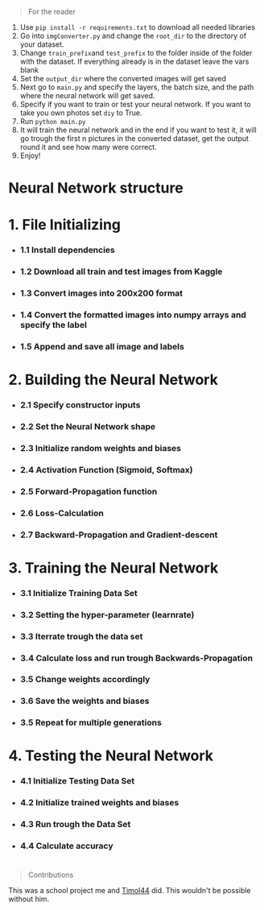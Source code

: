 > For the reader
1. Use `pip install -r requirements.txt` to download all needed libraries
2. Go into `imgConverter.py` and change the `root_dir` to the directory of your dataset.
3. Change `train_prefix`and `test_prefix` to the folder inside of the folder with the dataset. If everything already is in the dataset leave the vars blank
4. Set the `output_dir` where the converted images will get saved
5. Next go to `main.py` and specify the layers, the batch size, and the path where the neural network will get saved.
6. Specify if you want to train or test your neural network. If you want to take you own photos set `diy` to True.
7. Run `python main.py`
8. It will train the neural network and in the end if you want to test it, it will go trough the first n pictures in the converted dataset, get the output round it and see how many were correct.
9. Enjoy!

# Neural Network structure
# 1. File Initializing
-   ### 1.1 Install dependencies
-   ### 1.2 Download all train and test images from Kaggle
-   ### 1.3 Convert images into 200x200 format
-   ### 1.4 Convert the formatted images into numpy arrays and specify the label
-   ### 1.5 Append and save all image and labels

# 2. Building the Neural Network
-   ### 2.1 Specify constructor inputs
-   ### 2.2 Set the Neural Network shape
-   ### 2.3 Initialize random weights and biases
-   ### 2.4 Activation Function (Sigmoid, Softmax)
-   ### 2.5 Forward-Propagation function
-   ### 2.6 Loss-Calculation
-   ### 2.7 Backward-Propagation and Gradient-descent

# 3. Training the Neural Network
-   ### 3.1 Initialize Training Data Set
-   ### 3.2 Setting the hyper-parameter (learnrate)
-   ### 3.3 Iterrate trough the data set
-   ### 3.4 Calculate loss and run trough Backwards-Propagation
-   ### 3.5 Change weights accordingly
-   ### 3.6 Save the weights and biases
-   ### 3.5 Repeat for multiple generations

# 4. Testing the Neural Network
-   ### 4.1 Initialize Testing Data Set
-   ### 4.2 Initialize trained weights and biases
-   ### 4.3 Run trough the Data Set
-   ### 4.4 Calculate accuracy
#
> Contributions

This was a school project me and [TimoI44](https://github.com/TimoI44) did. This wouldn't be possible without him.
